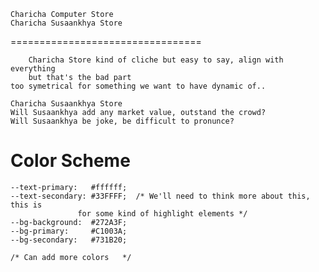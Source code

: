 

	Charicha Computer Store
	Charicha Susaankhya Store 
=================================

        Charicha Store kind of cliche but easy to say, align with everything
        but that's the bad part
	too symetrical for something we want to have dynamic of..

	Charicha Susaankhya Store
	Will Susaankhya add any market value, outstand the crowd?
	Will Susaankhya be joke, be difficult to pronunce?

	


Color Scheme
============
    --text-primary:   #ffffff;
    --text-secondary: #33FFFF;	/* We'll need to think more about this, this is 
				   for some kind of highlight elements */
    --bg-background:  #272A3F;
    --bg-primary:     #C1003A;
    --bg-secondary:   #731B20;

    /* Can add more colors   */



